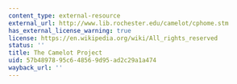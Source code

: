 ```yaml
---
content_type: external-resource
external_url: http://www.lib.rochester.edu/camelot/cphome.stm
has_external_license_warning: true
license: https://en.wikipedia.org/wiki/All_rights_reserved
status: ''
title: The Camelot Project
uid: 57b48978-95c6-4856-9d95-ad2c29a1a474
wayback_url: ''
---
```

